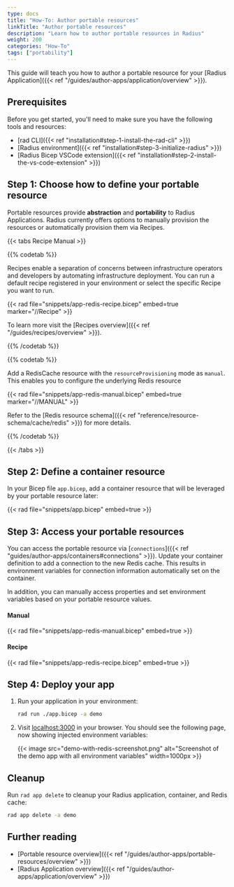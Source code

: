 ```yaml
---
type: docs
title: "How-To: Author portable resources"
linkTitle: "Author portable resources"
description: "Learn how to author portable resources in Radius"
weight: 200
categories: "How-To"
tags: ["portability"]
---
```


This guide will teach you how to author a portable resource for your [Radius Application]({{< ref "/guides/author-apps/application/overview" >}}).

## Prerequisites

Before you get started, you'll need to make sure you have the following tools and resources:
- [rad CLI]({{< ref "installation#step-1-install-the-rad-cli" >}})
- [Radius environment]({{< ref "installation#step-3-initialize-radius" >}})
- [Radius Bicep VSCode extension]({{< ref "installation#step-2-install-the-vs-code-extension" >}})

## Step 1: Choose how to define your portable resource

Portable resources provide **abstraction** and **portability** to Radius Applications. Radius currently offers options to manually provision the resources or automatically provision them via Recipes.

{{< tabs Recipe Manual >}}

{{% codetab %}}

Recipes enable a separation of concerns between infrastructure operators and developers by automating infrastructure deployment. You can run a default recipe registered in your environment or select the specific Recipe you want to run. 

{{< rad file="snippets/app-redis-recipe.bicep" embed=true marker="//Recipe" >}}

 To learn more visit the [Recipes overview]({{< ref "/guides/recipes/overview" >}}).

{{% /codetab %}}

{{% codetab %}}

Add a RedisCache resource with the `resourceProvisioning` mode as `manual`. This enables you to configure the underlying Redis resource

{{< rad file="snippets/app-redis-manual.bicep" embed=true marker="//MANUAL" >}}

Refer to the [Redis resource schema]({{< ref "reference/resource-schema/cache/redis" >}}) for more details.

{{% /codetab %}}

{{< /tabs >}}

## Step 2: Define a container resource

In your Bicep file `app.bicep`, add a container resource that will be leveraged by your portable resource later:

{{< rad file="snippets/app.bicep" embed=true >}}

## Step 3: Access your portable resources

You can access the portable resource via [`connections`]({{< ref "guides/author-apps/containers#connections" >}}). Update your container definition to add a connection to the new Redis cache. This results in environment variables for connection information automatically set on the container.

In addition, you can manually access properties and set environment variables based on your portable resource values.

#### Manual

{{< rad file="snippets/app-redis-manual.bicep" embed=true >}}

#### Recipe

{{< rad file="snippets/app-redis-recipe.bicep" embed=true >}}

## Step 4: Deploy your app

1. Run your application in your environment:

    ```bash
    rad run ./app.bicep -a demo
    ```

1. Visit [localhost:3000](http://localhost:3000) in your browser. You should see the following page, now showing injected environment variables:

   {{< image src="demo-with-redis-screenshot.png" alt="Screenshot of the demo app with all environment variables" width=1000px >}}

## Cleanup

Run `rad app delete` to cleanup your Radius application, container, and Redis cache:

```bash
rad app delete -a demo
```

## Further reading

- [Portable resource overview]({{< ref "/guides/author-apps/portable-resources/overview" >}})
- [Radius Application overview]({{< ref "/guides/author-apps/application/overview" >}})
